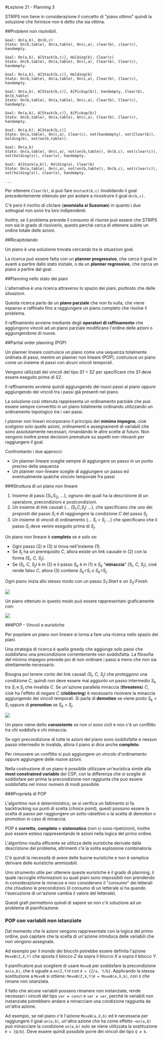 #Lezione 21 - Planning 3

STRIPS non tiene in considerazione il concetto di "piano ottimo" quindi la soluzione che fornisce non è detto che sia ottima.

##Problemi non risolvibili.

```
Goal: On(a,b), On(b,c)
Stato: On(b,table), On(a,table), On(c,a), clear(b), clear(c), handempty. 

Goal: On(a,b), A[Stack(b,c)], Holding(b), Clear(c)
Stato: On(b,table), On(a,table), On(c,a), Clear(b), Clear(c), handempty. 

Goal: On(a,b), A[Stack(b,c)], Holding(b)
Stato: On(b,table), On(a,table), On(c,a), Clear(b), Clear(c), handempty. 

Goal: On(a,b), A[Stack(b,c)], A[Pickup(b)], handempty, Clear(b), On(b,table)
Stato: On(b,table), On(a,table), On(c,a), Clear(b), Clear(c), handempty. 

Goal: On(a,b), A[Stack(b,c)], A[Pickup(b)]
Stato: On(b,table), On(a,table), On(c,a), Clear(b), Clear(c), handempty. 

Goal: On(a,b), A[Stack(b,c)]
Stato: On(a,table), On(c,a), Clear(c), not(handempty), not(Clear(b)), holding(b), not(on(b,table)). 

Goal: On(a,b)
Stato: On(a,table), On(c,a), not(on(b,table)), On(b,c), not(clear(c)), not(holding(x)), clear(x), handempty.

Goal: A[Stack(a,b)], Holding(a), Clear(b)
Stato: On(a,table), On(c,a), not(on(b,table)), On(b,c), not(clear(c)), not(holding(x)), clear(x), handempty.

...
```

Per ottenere `Clear(b)`, si può fare `Unstack(b,c)` invalidando il goal precedentemente ottenuto per poi andare a ricostruire il goal `On(b,c)`.

C'è però il rischio di cliclare (**anomialia si Sussman**) in quanto i due sottogoal non sono tra loro indipendenti.

Inoltre, se il problema prevede il consumo di risorse può essere che STRIPS non sia in grado di risolverlo, questo perché cerca di ottenere subito un ordine totale delle azioni.


##Ricapitolando

Un piano è una soluzione trovata cercando tra le situazioni goal.

La ricerca può essere fatta con un **planner progressivo**, che cerca il goal in avanti a partire dallo stato iniziale, o da un **planner regressivo**, che cerca un piano a partire dal goal.

##Planning nello stato dei piani

L'alternativa è una ricerca attraverso lo spazio dei piani, piuttosto che delle situazioni.

Questa ricerca parte da un **piano parziale** che non fa nulla, che viene espanso e raffinato fino a raggiungere un piano completo che risolve il problema.

Il raffinamento avviene mediante degli **operatori di raffinamento** che aggiungono vincoli ad un piano parziale modificano l'ordine delle azioni o aggiungendone di nuove.

##Partial order planning (POP)

Un planner lineare costruisce un piano come una sequenza totalmente ordinata di passi, mentre un planner non lineare (POP), costruisce un piano come un insieme di passi con alcuni vincoli temporali.

Vengono utilizzati dei vincoli del tipo *S1 < S2* per specificare che *S1* deve essere eseguito prima di *S2*.

Il raffinamento avviene quindi aggiungendo dei nuovi passi al piano oppure aggiungendo dei vincoli tra i passi già presenti nel piano.

La soluzione così ottenuta rappresenta un ordinamento parziale che può essere sempre convertito in un piano totalmente ordinando utilizzando un ordinamento topologico tra i vari passi.

I planner non lineari incorporano il principio del **minimo impegno**, cioè scelgono solo quelle azioni, ordinamenti e assegnamenti di variabili che sono assolutamente necessari, rimandando le altre scelte al futuro. Non vengono inoltre prese decisioni premature su aspetti non rilevanti per raggiungere il goal.

Confrontanto i due approcci:

- Un planner lineare sceglie sempre di aggiungere un passo in
un punto preciso della sequenza
- Un planner non-lineare sceglie di aggiungere un passo ed
eventualmente qualche vincolo temporale fra passi

###Struttura di un piano non lineare

1. Insieme di passi {S<sub>1</sub>,S<sub>2</sub>, ...}, ognuno dei quali ha la descrizione di un operatore, precondizioni e postcondizioni.
2. Un insieme di link causali {... *(S<sub>i</sub>,C,S<sub>j</sub>)* ...}, che specificano che uno dei propositi del passo *S<sub>i</sub>* è di raggiungere la condizione *C* del passo *S<sub>j</sub>*.
3. Un insieme di vincoli di ordinamento {... *S<sub>i</sub> < S<sub>j</sub>* ...} che specificano che il passo *S<sub>i</sub>* deve venire eseguito prima di *S<sub>j</sub>*.

Un piano non lineare è **completo** se e solo se:

- Ogni passo (2) e (3) si trova nell'insieme (1).
- Se *S<sub>j</sub>* ha un prerequisito *C*, allora esiste un link causale in (2) con la forma *(S<sub>i</sub>, C, S<sub>j</sub>)*.
- Se *(S<sub>i</sub>, C, S<sub>j</sub>)* è in (2) e il passo *S<sub>k</sub>* è in (1) e *S<sub>k</sub>* "**minaccia**" *(S<sub>i</sub>, C, S<sub>j</sub>)*, cioè rende falso *C*, allora (3) contiene *S<sub>k</sub>\<S<sub>i</sub>* o *S<sub>k</sub>\>S<sub>j</sub>*.

Ogni piano inizia allo stesso modo con un passo *S<sub>1</sub>:Start* e un *S<sub>2</sub>:Finish*.

![](./immagini/l21-pp.png)

Un piano ottenuto in questo modo può essere rappresentato graficamente con:

![](./immagini/l21-shoe-plan.png)

###POP - Vincoli e euristiche

Per popolare un piano non lineare si torna a fare una ricerca nello spazio dei piani.

Una strategia di ricerca è quella greedy che aggiunge solo passi che soddisfano una precondizione correntemente non soddisfatta. La filosofia del minimo impegno prevede poi di non ordinare i passi a meno che non sia strettamente necessario.

Bisogna poi tenere conto dei link causali *(S<sub>i</sub>, C, S<sub>j</sub>)* che *proteggono* una condizione *C*, quindi non deve essere mai aggiunto un passo intermedio *S<sub>k</sub>* tra *S<sub>i</sub>* e *S<sub>j</sub>* che invalida *C*.
Se un'azione parallela minaccia (**threatens**) *C*, cioè ha l'effeto di negare *C* (**clobbering**) è necessario risolvere la minaccia aggiungendo dei vincoli temporali. Si parla di **demotion** se viene posto *S<sub>k</sub> \< S<sub>i</sub>* oppure di **promotion** se *S<sub>k</sub> \> S<sub>j</sub>*.

![](./immagini/l21-dem-prom.png)

Un piano viene detto **consistente** se non ci sono cicli e non c'è un conflitto tra chi soddisfa e chi minaccia. 

Se ogni precondizione di tutte le azioni del piano sono soddisfatte e nessun passo intermedio le invalida, allora il piano si dice anche **completo**.

Per rimuovere un conflitto si può aggiungere un vincolo d'ordinamento oppure aggiungere delle nuove azioni.

Nella costruzione di un piano è possibile utilizzare un'euristica simile alla **most constrained variable** dei CSP, con la differenza che si sceglie di soddisfare per prima la precondizione non raggiunta che può essere soddisfatta nel minor numero di modi possibile.

###Proprietà di POP

L'algoritmo non è deterministico, se si verifica un fallimento si fa backtracking sui punti di scelta (*choice point*), questi possono essere la scelta di passo per raggiungere un sotto-obiettivo o la scelta di demotion o promotion in caso di minaccia.

POP è **corretto**, **completo** e **sistematico** (non ci sono ripetizioni), inoltre può essere esteso rappresentando le azioni nella logica del primo ordine.

L'algortimo risulta efficente se utilizza delle euristiche derivate dalla descrizione del problema, altrimenti c'è la solita esplosione combinatoria.

C'è quindi la necessità di avere delle buone euristiche e non è semplice derivare delle euristiche ammissibili.

Uno strumento utile per ottenere queste euristiche è il grado di planning, il quale raccoglie informazioni su quali piani sono impossibili non prendendo in considerazione le minacce e non considerano il "*consumo*" dei letterali che chiudono le precondizioni (il consumo di un letterale si ha quando l'esecuzione di un'azione cambia il valore del letterale).

Questi grafi permettono quindi di sapere se non c'è soluzione ad un problema di pianificazione.

### POP con variabili non istanziate

Dal momento che le azioni vengono rappresentate con la logica del primo ordine, può capitare che la scelta di un'azione introduca delle variabili che non vengono assegnate.

Ad esempio per il mondo dei blocchi potrebbe essere definita l'azione `MoveB(Z,X,Y)` che sposta il blocco *Z* da sopra il blocco *X* a sopra il blocco *Y*.

Il pianificatore può scegliere di usare `MoveB` per soddisfare la precondizione `on(a,b)`, che è uguale a `on(Z,Y)𝜃` con `𝜃 = {Z/a, Y/b}`. 
Applicando la stessa sostituzione a `MoveB` si ottiene: `MoveB(Z,X,Y)𝜃 = MoveB(a,X,b)`, con `X` che rimane non istanziata.

Il fatto che alcune variabili possano rimanere non instanziate, rende necessari i vincoli del tipo `var ≠ const` e `var ≠ var`, perché le variabili non instanziate potrebbero andare a minacciare una condizione raggiunta da un'altra azione.

Ad esempio, se nel piano c'è l'azione `MoveB(a,X,b)` ed è necessaria per raggiungere il goal `on(a,b)`, un'altra azione che ha come effetto `¬on(a,Q)` può minacciare la condizione `on(a,b)` solo se viene utilizzata la sostituzione `𝜃 = {Q/b}`. Deve essere quindi possibile porre dei vincoli dei tipo `Q ≠ b`.


